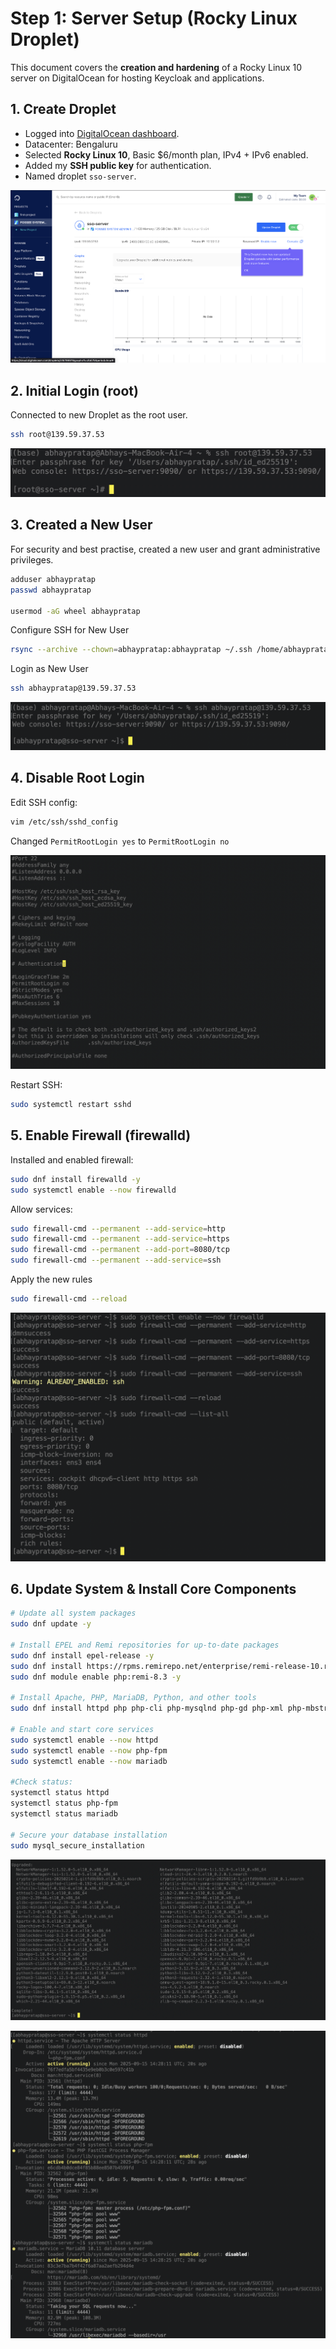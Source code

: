 # Step 1: Server Setup (Rocky Linux Droplet)

This document covers the **creation and hardening** of a Rocky Linux 10 server on DigitalOcean for hosting Keycloak and applications.

## 1. Create Droplet

- Logged into [DigitalOcean dashboard](https://cloud.digitalocean.com/droplets).
- Datacenter: Bengaluru
- Selected **Rocky Linux 10**, Basic $6/month plan, IPv4 + IPv6 enabled.
- Added my **SSH public key** for authentication.
- Named droplet `sso-server`.

![DigitalOcean Droplet Created](screenshots/server/DO-Droplet.png)

## 2. Initial Login (root)

Connected to new Droplet as the root user.

```bash
ssh root@139.59.37.53
```

![Root Login](screenshots/server/Root-login.jpeg)

## 3. Created a New User

For security and best practise, created a new user and grant administrative privileges.

```bash
adduser abhaypratap
passwd abhaypratap

usermod -aG wheel abhaypratap
```

Configure SSH for New User

```bash
rsync --archive --chown=abhaypratap:abhaypratap ~/.ssh /home/abhaypratap
```

Login as New User

```bash
ssh abhaypratap@139.59.37.53
```

![User Login](screenshots/server/User-login.png)

## 4. Disable Root Login

Edit SSH config:

```bash
vim /etc/ssh/sshd_config
```

Changed `PermitRootLogin yes` to `PermitRootLogin no`

![Permit-Root-Login-No](screenshots/server/Permit-root-login.png)

Restart SSH:

```bash
sudo systemctl restart sshd
```

## 5. Enable Firewall (firewalld)

Installed and enabled firewall:

```bash
sudo dnf install firewalld -y
sudo systemctl enable --now firewalld
```

Allow services:

```bash
sudo firewall-cmd --permanent --add-service=http
sudo firewall-cmd --permanent --add-service=https
sudo firewall-cmd --permanent --add-port=8080/tcp
sudo firewall-cmd --permanent --add-service=ssh
```

Apply the new rules

```bash
sudo firewall-cmd --reload
```

![Enable-Firewall](screenshots/server/Enable-Firewall.png)

## 6. Update System & Install Core Components

```bash
# Update all system packages
sudo dnf update -y

# Install EPEL and Remi repositories for up-to-date packages
sudo dnf install epel-release -y
sudo dnf install https://rpms.remirepo.net/enterprise/remi-release-10.rpm -y
sudo dnf module enable php:remi-8.3 -y

# Install Apache, PHP, MariaDB, Python, and other tools
sudo dnf install httpd php php-cli php-mysqlnd php-gd php-xml php-mbstring php-json php-fpm mariadb-server python3 python3-pip unzip wget -y

# Enable and start core services
sudo systemctl enable --now httpd
sudo systemctl enable --now php-fpm
sudo systemctl enable --now mariadb

#Check status:
systemctl status httpd
systemctl status php-fpm
systemctl status mariadb

# Secure your database installation
sudo mysql_secure_installation
```

![Update-Sys-Package](screenshots/server/Update-Sys-Package.png)

![Services-Status](screenshots/server/Services-Status.png)
